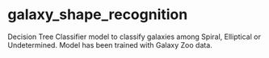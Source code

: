 # galaxy_shape_recognition
Decision Tree Classifier model to classify galaxies among Spiral, Elliptical or  Undetermined. Model has been trained with Galaxy Zoo data.
